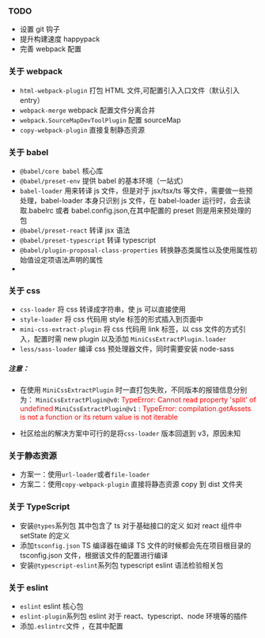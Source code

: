 ### TODO

-   设置 git 钩子
-   提升构建速度 happypack
-   完善 webpack 配置

### 关于 webpack

-   `html-webpack-plugin` 打包 HTML 文件,可配置引入入口文件（默认引入 entry）
-   `webpack-merge` webpack 配置文件分离合并
-   `webpack.SourceMapDevToolPlugin` 配置 sourceMap
-   `copy-webpack-plugin` 直接复制静态资源

### 关于 babel

-   `@babel/core babel` 核心库
-   `@babel/preset-env` 提供 babel 的基本环境（一站式）
-   `babel-loader` 用来转译 js 文件，但是对于 jsx/tsx/ts 等文件，需要做一些预处理，babel-loader 本身只识别 js 文件，在 babel-loader 运行时，会去读取.babelrc 或者 babel.config.json,在其中配置的 preset 则是用来预处理的包
-   `@babel/preset-react` 转译 jsx 语法
-   `@babel/preset-typescript` 转译 typescript
-   `@babel/plugin-proposal-class-properties` 转换静态类属性以及使用属性初始值设定项语法声明的属性
-

### 关于 css

-   `css-loader` 将 css 转译成字符串，使 js 可以直接使用
-   `style-loader` 将 css 代码用 style 标签的形式插入到页面中
-   `mini-css-extract-plugin` 将 css 代码用 link 标签，以 css 文件的方式引入，配置时需 new plugin 以及添加 `MiniCssExtractPlugin.loader`
-   `less/sass-loader` 编译 css 预处理器文件，同时需要安装 node-sass

##### 注意：

-   在使用 `MiniCssExtractPlugin` 时一直打包失败，不同版本的报错信息分别为：
    `MiniCssExtractPlugin@v0`: <font color="red">TypeError: Cannot read property 'split' of undefined</font>
    `MiniCssExtractPlugin@v1` : <font color="red">TypeError: compilation.getAssets is not a function or its return value is not iterable</font>

-   社区给出的解决方案中可行的是将`css-loader` 版本回退到 v3，原因未知

### 关于静态资源

-   方案一：使用`url-loader`或者`file-loader`
-   方案二：使用`copy-webpack-plugin` 直接将静态资源 copy 到 dist 文件夹

### 关于 TypeScript

-   安装`@types`系列包 其中包含了 ts 对于基础接口的定义 如对 react 组件中 setState 的定义
-   添加`tsconfig.json` TS 编译器在编译 TS 文件的时候都会先在项目根目录的 tsconfig.json 文件，根据该文件的配置进行编译
-   安装`@typescript-eslint`系列包 typescript eslint 语法检验相关包

### 关于 eslint

-   `eslint` eslint 核心包
-   `eslint-plugin`系列包 eslint 对于 react、typescript、node 环境等的插件
-   添加`.eslintrc`文件 ，在其中配置
